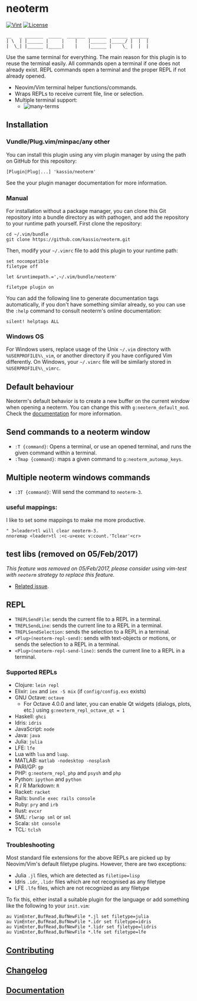 # neoterm

[![Vint](https://github.com/kassio/neoterm/workflows/Vint/badge.svg?branch=master)](https://github.com/kassio/neoterm/actions?query=workflow%3AVint)
[![License](https://img.shields.io/badge/License-Apache%202.0-blue.svg)](https://opensource.org/licenses/Apache-2.0)

 ```
 __   _ _______  _____  _______ _______  ______ _______
 | \  | |______ |     |    |    |______ |_____/ |  |  |
 |  \_| |______ |_____|    |    |______ |    \_ |  |  |
```


Use the same terminal for everything. The main reason for this plugin is to
reuse the terminal easily. All commands open a terminal if one does not already
exist. REPL commands open a terminal and the proper REPL if not already opened.

- Neovim/Vim terminal helper functions/commands.
- Wraps REPLs to receive current file, line or selection.
- Multiple terminal support:
  - ![many-terms](https://cloud.githubusercontent.com/assets/120483/8921869/fe459572-34b1-11e5-93c9-c3b6f3b44719.gif)

## Installation

### Vundle/Plug.vim/minpac/any other

You can install this plugin using any vim plugin manager by using the path on
GitHub for this repository:

```vim
[Plugin|Plug|...] 'kassio/neoterm'
```

See the your plugin manager documentation for more information.

### Manual

For installation without a package manager, you can clone this Git repository
into a bundle directory as with pathogen, and add the repository to your
runtime path yourself. First clone the repository:

```console
cd ~/.vim/bundle
git clone https://github.com/kassio/neoterm.git
```

Then, modify your `~/.vimrc` file to add this plugin to your runtime path:

```vim
set nocompatible
filetype off

let &runtimepath.=',~/.vim/bundle/neoterm'

filetype plugin on
```

You can add the following line to generate documentation tags automatically,
if you don't have something similar already, so you can use the `:help` command
to consult neoterm's online documentation:

```vim
silent! helptags ALL
```

### Windows OS

For Windows users, replace usage of the Unix `~/.vim` directory with
`%USERPROFILE%\_vim`, or another directory if you have configured
Vim differently. On Windows, your `~/.vimrc` file will be similarly
stored in `%USERPROFILE%\_vimrc`.

## Default behaviour

Neoterm's default behavior is to create a new buffer on the current window when
opening a neoterm. You can change this with `g:neoterm_default_mod`. Check the
[documentation](https://github.com/kassio/neoterm/blob/master/doc/neoterm.txt)
for more information.

## Send commands to a neoterm window

* `:T {command}`: Opens a terminal, or use an opened terminal, and runs the
                  given command within a terminal.
* `:Tmap {command}`: maps a given command to `g:neoterm_automap_keys`.

## Multiple neoterm windows commands

* `:3T {command}`: Will send the command to `neoterm-3`.

### useful mappings:

I like to set some mappings to make me more productive.

```viml
" 3<leader>tl will clear neoterm-3.
nnoremap <leader>tl :<c-u>exec v:count.'Tclear'<cr>
```

## test libs (removed on 05/Feb/2017)

*This feature was removed on 05/Feb/2017, please consider using vim-test with
`neoterm` strategy to replace this feature.*

- [Related issue](https://github.com/kassio/neoterm/issues/123).

## REPL

* `TREPLSendFile`: sends the current file to a REPL in a terminal.
* `TREPLSendLine`: sends the current line to a REPL in a terminal.
* `TREPLSendSelection`: sends the selection to a REPL in a terminal.
* `<Plug>(neoterm-repl-send)`: sends with text-objects or motions, or sends the
  selection to a REPL in a terminal.
* `<Plug>(neoterm-repl-send-line)`: sends the current line to a REPL in a
  terminal.

### Supported REPLs

* Clojure: `lein repl`
* Elixir: `iex` and `iex -S mix` (if `config/config.exs` exists)
* GNU Octave: `octave`
  * For Octave 4.0.0 and later, you can enable Qt widgets (dialogs, plots, etc.)
    using `g:neoterm_repl_octave_qt = 1`
* Haskell: `ghci`
* Idris: `idris`
* JavaScript: `node`
* Java: `java`
* Julia: `julia`
* LFE: `lfe`
* Lua with `lua` and `luap`.
* MATLAB: `matlab -nodesktop -nosplash`
* PARI/GP: `gp`
* PHP: `g:neoterm_repl_php` and `psysh` and `php`
* Python: `ipython` and `python`
* R / R Markdown: `R`
* Racket: `racket`
* Rails: `bundle exec rails console`
* Ruby: `pry` and `irb`
* Rust: `evcxr`
* SML: `rlwrap sml` or `sml`
* Scala: `sbt console`
* TCL: `tclsh`

### Troubleshooting

Most standard file extensions for the above REPLs are picked up by Neovim/Vim's
default filetype plugins. However, there are two exceptions:
* Julia `.jl` files, which are detected as `filetipe=lisp`
* Idris `.idr`, `.lidr` files which are not recognised as any filetype
* LFE `.lfe` files, which are not recognized as any filetype

To fix this, either install a suitable plugin for the language or add something like
the following to your `init.vim`:
```viml
au VimEnter,BufRead,BufNewFile *.jl set filetype=julia
au VimEnter,BufRead,BufNewFile *.idr set filetype=idris
au VimEnter,BufRead,BufNewFile *.lidr set filetype=lidris
au VimEnter,BufRead,BufNewFile *.lfe set filetype=lfe
```

## [Contributing](CONTRIBUTING.md)
## [Changelog](CHANGELOG.md)
## [Documentation](doc/neoterm.txt)

